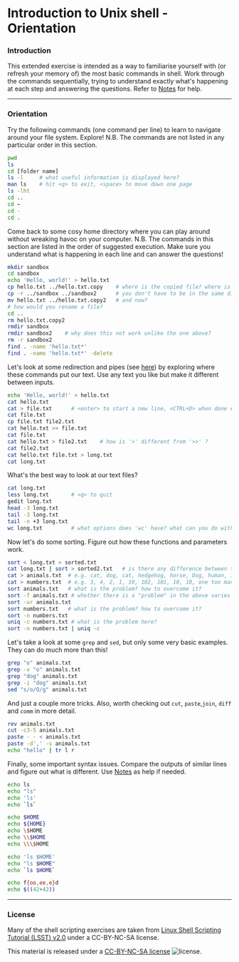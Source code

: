 # Introduction to Unix shell - Orientation

### Introduction

This extended exercise is intended as a way to familiarise yourself with (or refresh your memory of) the most basic commands in shell. Work through the commands sequentially, trying to understand exactly what's happening at each step and answering the questions. Refer to [Notes](Notes1.md) for help.

---
### Orientation

Try the following commands (one command per line) to learn to navigate around your file system. Explore! N.B. The commands are not listed in any particular order in this section.

```bash
pwd
ls
cd [folder name]
ls -l     # what useful information is displayed here?
man ls    # hit <q> to exit, <space> to move down one page
ls -lht
cd ..
cd ~
cd -
cd .
```

Come back to some cosy home directory where you can play around without wreaking havoc on your computer. N.B. The commands in this section are listed in the order of suggested execution. Make sure you understand what is happening in each line and can answer the questions!

```bash
mkdir sandbox
cd sandbox
echo 'Hello, world!' > hello.txt
cp hello.txt ../hello.txt.copy    # where is the copied file? where is the original?
cp -r ../sandbox ../sandbox2      # you don't have to be in the same directory as the file/folder
mv hello.txt ../hello.txt.copy2   # and now?
# how would you rename a file?
cd ..
rm hello.txt.copy2
rmdir sandbox
rmdir sandbox2    # why does this not work unlike the one above?
rm -r sandbox2
find . -name 'hello.txt*'
find . -name 'hello.txt*' -delete
```

Let's look at some redirection and pipes (see [here](Notes1.md#redirection--pipes)) by exploring where these commands put our text. Use any text you like but make it different between inputs.

```bash
echo 'Hello, world!' > hello.txt
cat hello.txt
cat > file.txt      # <enter> to start a new line, <CTRL+D> when done entering text
cat file.txt
cp file.txt file2.txt
cat hello.txt >> file.txt
cat file.txt
cat hello.txt > file2.txt    # how is '>' different from '>>' ?
cat file2.txt
cat hello.txt file.txt > long.txt
cat long.txt
```

What's the best way to look at our text files?

```bash
cat long.txt
less long.txt       # <q> to quit
gedit long.txt
head -3 long.txt
tail -3 long.txt
tail -n +3 long.txt
wc long.txt         # what options does 'wc' have? what can you do with it?
```

Now let's do some sorting. Figure out how these functions and parameters work.

```bash
sort < long.txt > sorted.txt
cat long.txt | sort > sorted2.txt   # is there any difference between the two methods?
cat > animals.txt  # e.g. cat, dog, cat, hedgehog, horse, Dog, human, 1 more human
cat > numbers.txt  # e.g. 3, 4, 2, 1, 10, 102, 101, 10, 10, one too many
sort animals.txt   # what is the problem? how to overcome it?
sort -f animals.txt # whether there is a "problem" in the above varies between Linux and Mac!
sort -ur animals.txt
sort numbers.txt   # what is the problem? how to overcome it?
sort -n numbers.txt
uniq -c numbers.txt # what is the problem here?
sort -n numbers.txt | uniq -c
```

Let's take a look at some `grep` and `sed`, but only some very basic examples. They can do much more than this!

```bash
grep "o" animals.txt
grep -v "o" animals.txt
grep "dog" animals.txt
grep -i "dog" animals.txt
sed "s/o/O/g" animals.txt
```

And just a couple more tricks. Also, worth checking out `cut`, `paste`,`join`, `diff` and `comm` in more detail.

```bash
rev animals.txt
cut -c3-5 animals.txt
paste - - < animals.txt
paste -d',' -s animals.txt
echo "hello" | tr l r
```

Finally, some important syntax issues. Compare the outputs of similar lines and figure out what is different. Use [Notes](Notes1.md#wildcards-special-syntax-and-regular-expressions) as help if needed.

```bash
echo ls
echo "ls"
echo 'ls'
echo `ls`

echo $HOME
echo ${HOME}
echo \$HOME
echo \\$HOME
echo \\\$HOME

echo 'ls $HOME'
echo "ls $HOME"
echo `ls $HOME`

echo f{oo,ee,e}d
echo $((42+42))
```

---
### License

Many of the shell scripting exercises are taken from [Linux Shell Scripting Tutorial (LSST) v2.0](https://bash.cyberciti.biz/guide/Main_Page) under a CC-BY-NC-SA license.

This material is released under a
[CC-BY-NC-SA license](https://creativecommons.org/licenses/by-nc-sa/4.0/) ![license](https://licensebuttons.net/l/by-nc-sa/3.0/88x31.png).
